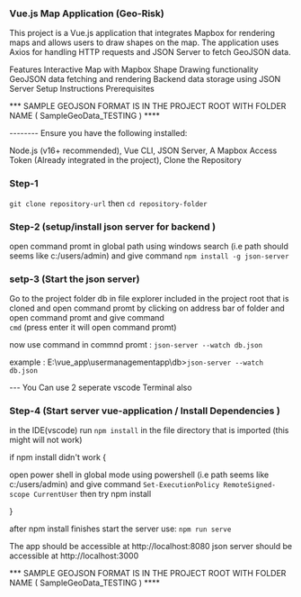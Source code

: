 
### Vue.js Map Application (Geo-Risk)

This project is a Vue.js application that integrates Mapbox for rendering maps and allows users to draw shapes on the map. The application uses Axios for handling HTTP requests and JSON Server to fetch GeoJSON data.

Features Interactive Map with Mapbox Shape Drawing functionality GeoJSON data fetching and rendering Backend data storage using JSON Server Setup Instructions Prerequisites


*** SAMPLE GEOJSON FORMAT IS IN THE PROJECT ROOT WITH FOLDER NAME ( SampleGeoData_TESTING )  ****

-------- Ensure you have the following installed:

Node.js (v16+ recommended), 
Vue CLI, 
JSON Server, 
A Mapbox Access Token (Already integrated in the project), 
Clone the Repository

### Step-1

`git clone repository-url`
then `cd repository-folder`

### Step-2 (setup/install json server for backend )

open command promt in global path using windows search (i.e path should seems like c:/users/admin) and give command
`npm install -g json-server`


### setp-3 (Start the json server)

Go to the project folder db in file explorer included in the project root that is cloned and open command promt by clicking on address bar of folder and open command promt
and give command  
`cmd`
(press enter it will open command promt)

now use command in commnd promt :  `json-server --watch db.json`

example :
E:\vue_app\usermanagementapp\db>`json-server --watch db.json`

 --- You Can use 2 seperate vscode Terminal also

### Step-4 (Start server vue-application / Install Dependencies )

in the IDE(vscode) run `npm install` in the file directory that is imported (this might will not work)

if npm install didn't work {

open power shell in global mode using powershell (i.e path seems like c:/users/admin) and give command
`Set-ExecutionPolicy RemoteSigned-scope CurrentUser`
then try
npm install

}

after npm install finishes start the server use:
`npm run serve `

The app should be accessible at http://localhost:8080
json server should be accessible at http://localhost:3000


*** SAMPLE GEOJSON FORMAT IS IN THE PROJECT ROOT WITH FOLDER NAME ( SampleGeoData_TESTING )  ****
